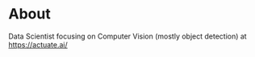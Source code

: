 # About

Data Scientist focusing on Computer Vision (mostly object detection) at https://actuate.ai/




